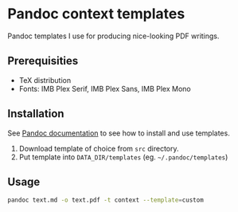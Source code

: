 # Pandoc context templates

Pandoc templates I use for producing nice-looking PDF writings.

## Prerequisities

- TeX distribution
- Fonts: IMB Plex Serif, IMB Plex Sans, IMB Plex Mono

## Installation

See [Pandoc documentation](https://pandoc.org/MANUAL.html#templates) to see how to install and use templates.

1. Download template of choice from `src` directory.
2. Put template into `DATA_DIR/templates` (eg. `~/.pandoc/templates`)

## Usage

```sh
pandoc text.md -o text.pdf -t context --template=custom
```
